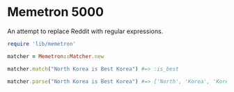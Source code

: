 # Memetron 5000

An attempt to replace Reddit with regular expressions.

```ruby
require 'lib/memetron'

matcher = Memetron::Matcher.new

matcher.match("North Korea is Best Korea") #=> :is_best

matcher.parse("North Korea is Best Korea") #=> ['North', 'Korea', 'Korea']
```
